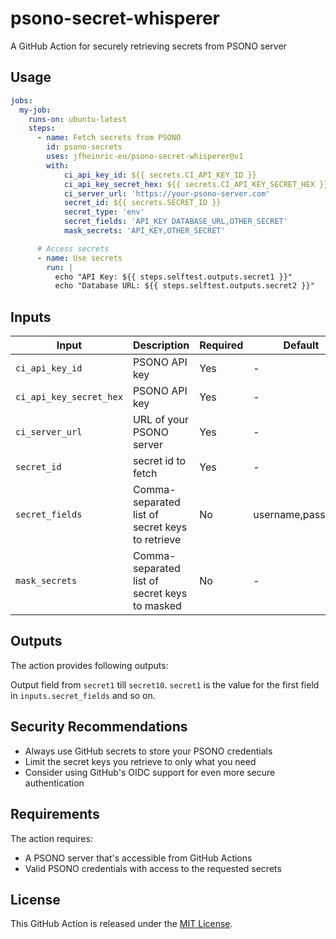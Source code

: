# psono-secret-whisperer
A GitHub Action for securely retrieving secrets from PSONO server

## Usage

```yaml
jobs:
  my-job:
    runs-on: ubuntu-latest
    steps:
      - name: Fetch secrets from PSONO
        id: psono-secrets
        uses: jfheinric-eu/psono-secret-whisperer@v1
        with:
            ci_api_key_id: ${{ secrets.CI_API_KEY_ID }}
            ci_api_key_secret_hex: ${{ secrets.CI_API_KEY_SECRET_HEX }}
            ci_server_url: 'https://your-psono-server.com'
            secret_id: ${{ secrets.SECRET_ID }}
            secret_type: 'env'
            secret_fields: 'API_KEY DATABASE_URL,OTHER_SECRET'
            mask_secrets: 'API_KEY,OTHER_SECRET'

      # Access secrets
      - name: Use secrets
        run: |
          echo "API Key: ${{ steps.selftest.outputs.secret1 }}"
          echo "Database URL: ${{ steps.selftest.outputs.secret2 }}"
```

## Inputs

| Input                   | Description                                           | Required | Default           |
|-------------------------|-------------------------------------------------------|----------|-------------------|
| `ci_api_key_id`         | PSONO API key                                         | Yes      | -                 |
| `ci_api_key_secret_hex` | PSONO API key                                         | Yes      | -                 |
| `ci_server_url`         | URL of your PSONO server                              | Yes      | -                 |
| `secret_id`             | secret id to fetch                                    | Yes      | -                 |
| `secret_fields`         | Comma-separated list of secret keys to retrieve       | No       | username,password |
| `mask_secrets`          | Comma-separated list of secret keys to masked         | No       | -                 |

## Outputs

The action provides following outputs:

Output field from `secret1` till `secret10`. `secret1` is the value for the first field in `inputs.secret_fields` and so on.

## Security Recommendations

- Always use GitHub secrets to store your PSONO credentials
- Limit the secret keys you retrieve to only what you need
- Consider using GitHub's OIDC support for even more secure authentication

## Requirements

The action requires:
- A PSONO server that's accessible from GitHub Actions
- Valid PSONO credentials with access to the requested secrets

## License

This GitHub Action is released under the [MIT License](LICENSE).
